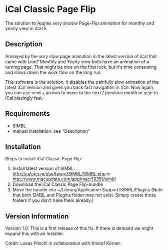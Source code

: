 iCal Classic Page Flip
======================
The solution to Apples very slooow Page-Flip animation for monthly and yearly view in iCal 5.


Description
-----------
Annoyed by the very slow page animation in the latest version of iCal that came with Lion? Monthly and Yearly view both have an animation of a turning page. That might be nice on the first look, but it's time consuming and slows down the work flow on the long run.

This software is the solution. It disables the painfully slow animation of the latest iCal version and gives you back fast navigation in iCal. Now again, you can use cmd + arrows to move to the next  / previous month or year in iCal blazingly fast.

Requirements
------------
- SIMBL
- manual installation: see "Description"


Installation
------------

Steps to install iCal Classic Page Flip:

1. Install latest version of SIMBL: http://culater.net/software/SIMBL/SIMBL.php or http://www.macupdate.com/app/mac/18351/simbl
2. Download the iCal Classic Page Flip-bundle
3. Move the bundle into ~/Library/Application Support/SIMBL/Plugins (Note that both SIMBL and Plugins folder may not exist. Simply create those folders if you don't have them already.)


Version Information
-------------------

Version 1.0: This is a first release of this fix. If there is demand we might expand this with an Installer.

Credit: Lukas Pitschl in collaboration with Kristof Körner.